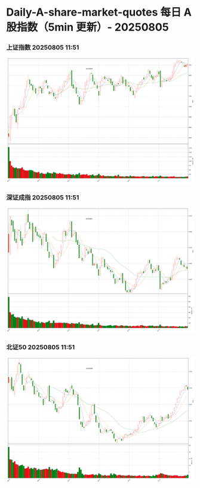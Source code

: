 
# Daily-A-share-market-quotes 每日 A 股指数（5min 更新）- 20250805

### 上证指数 20250805 11:51
![](./fig/2025/8/20250805-sh000001.png)

### 深证成指 20250805 11:51
![](./fig/2025/8/20250805-sz399001.png)

### 北证50 20250805 11:51
![](./fig/2025/8/20250805-bj899050.png)
